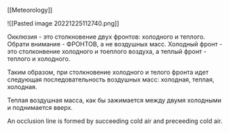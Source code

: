 [[Meteorology]]

![[Pasted image 20221225112740.png]]

Окклюзия - это столкновение двух фронтов: холодного и теплого. Обрати внимание - ФРОНТОВ, а не воздушных масс. Холодный фронт - это столконвение холодного и тоеплого воздуха, а теплый фронт - теплого и холодного.

Таким образом, при столкновение холодного и телого фронта идет следующая последовательность воздушных масс: холодная, теплая, холодная.

Теплая воздушная масса, как бы зажимается между двумя холодными и поднимается вверх.

An occlusion line is formed by succeeding cold air and preceeding cold air.